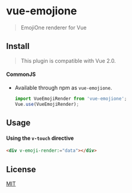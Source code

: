 # vue-emojione

> EmojiOne renderer for Vue


## Install

> This plugin is compatible with Vue 2.0.

#### CommonJS

- Available through npm as `vue-emojione`.

  ``` js
  import VueEmojiRender from 'vue-emojione';
  Vue.use(VueEmojiRender);
  ```


## Usage

#### Using the `v-touch` directive

``` html
<div v-emoji-render:="data"></div>
```

## License

[MIT](http://opensource.org/licenses/MIT)

